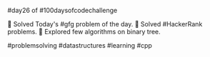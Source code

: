 #day26 of #100daysofcodechallenge

🎯 Solved Today's #gfg problem of the day.
🎯 Solved #HackerRank problems.
🎯 Explored few algorithms on binary tree.

#problemsolving #datastructures #learning #cpp
